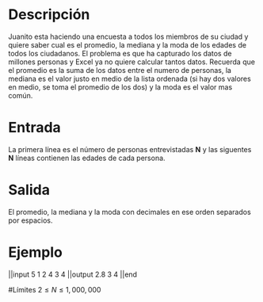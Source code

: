 # Descripción

Juanito esta haciendo una encuesta a todos los miembros de su ciudad y quiere saber cual es el promedio, la mediana y la moda de los edades de todos los ciudadanos. El problema es que ha capturado los datos de millones personas y Excel ya no quiere calcular tantos datos. Recuerda que el promedio es la suma de los datos entre el numero de personas, la mediana es el valor justo en medio de la lista ordenada (si hay dos valores en medio, se toma el promedio de los dos) y la moda es el valor mas común.

# Entrada

La primera línea es el número de personas entrevistadas **N** y las siguentes **N** líneas contienen las edades de cada persona.

# Salida

El promedio, la mediana y la moda con decimales en ese orden separados por espacios.

# Ejemplo

||input
5
1
2
4
3
4
||output
2.8 3 4
||end

#Límites
$2 \le N \le 1,000,000$
